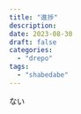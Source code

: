 ```yaml
---
title: "進捗"
description:
date: 2023-08-30
draft: false
categories:
  - "drepo"
tags:
  - "shabedabe"
---
```


ない
